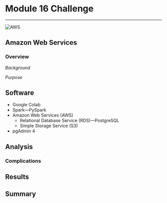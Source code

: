 # Module 16 Challenge

___________________
![AWS](https://user-images.githubusercontent.com/102566199/182516890-3c1ebae2-84d6-4aa0-abb6-21af259a3e72.png)

## Amazon Web Services 

### Overview


*Background*

*Purpose*


## Software

- Google Colab
- Spark—PySpark 
- Amazon Web Services (AWS)
  - Relational Database Service (RDS)—PostgreSQL 
  - Simple Storage Service (S3)
- pgAdmin 4

## Analysis


### Complications


## Results



## Summary

